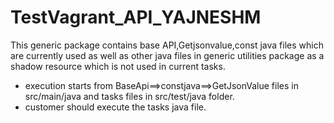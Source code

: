 # TestVagrant_API_YAJNESHM

This generic package contains base API,Getjsonvalue,const java files which are currently used as well as other java files in generic utilities package as a shadow resource which is not used in current tasks.

* execution starts from BaseApi==>constjava==>GetJsonValue files in src/main/java
and tasks files in src/test/java folder.
* customer should execute the tasks java file.
